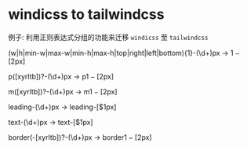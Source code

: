 # windicss to tailwindcss

例子: 利用正则表达式分组的功能来迁移 `windicss` 至 `tailwindcss`

(w|h|min-w|max-w|min-h|max-h|top|right|left|bottom){1}-(\d+)px
->
$1-[$2px]

p([xyrltb])?-(\d+)px
->
p$1-[$2px]

m([xyrltb])?-(\d+)px
->
m$1-[$2px]

leading-(\d+)px
->
leading-[$1px]

text-(\d+)px
->
text-[$1px]

border(-[xyrltb])?-(\d+)px
->
border$1-[$2px]
